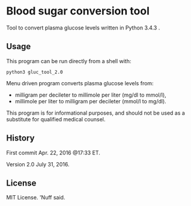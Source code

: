 # Blood sugar conversion tool 

Tool to convert plasma glucose levels written in Python 3.4.3 .  

## Usage

This program can be run directly from a shell with: 

`python3 gluc_tool_2.0` 

Menu driven program converts plasma glucose levels from:
 
* milligram per decileter to millimole per liter (mg/dl to mmol/l),	
* millimole per liter to milligram per decileter (mmol/l to mg/dl). 

This program is for informational purposes, and should not be used as a substitute for qualified medical counsel. 

## History 

First commit Apr. 22, 2016 @17:33 ET.

Version 2.0 July 31, 2016. 

## License 

MIT License. 'Nuff said. 
